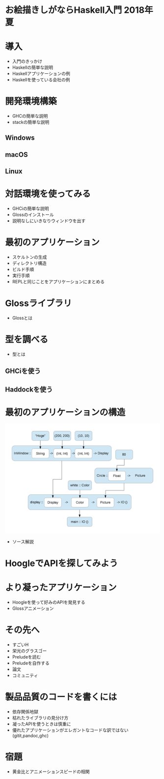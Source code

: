 # お絵描きしがならHaskell入門 2018年夏

# 導入

* 入門のきっかけ
* Haskellの簡単な説明
* Haskellアプリケーションの例
* Haskellを使っている会社の例

# 開発環境構築

* GHCの簡単な説明
* stackの簡単な説明

## Windows
## macOS
## Linux

# 対話環境を使ってみる

* GHCiの簡単な説明
* Glossのインストール
* 説明なしにいきなりウィンドウを出す

# 最初のアプリケーション

* スケルトンの生成
* ディレクトリ構造
* ビルド手順
* 実行手順
* REPLと同じことをアプリケーションにまとめる

# Glossライブラリ

* Glossとは

# 型を調べる

* 型とは

## GHCiを使う
## Haddockを使う

# 最初のアプリケーションの構造

![](draw/draw.png)

* ソース解説

# HoogleでAPIを探してみよう

# より凝ったアプリケーション

* Hoogleを使って好みのAPIを発見する
* Glossアニメーション

# その先へ

* すごいH
* 栄光のグラスゴー
* Preludeを読む
* Preludeを自作する
* 論文
* コミュニティ

# 製品品質のコードを書くには

* 依存関係地獄
* 枯れたライブラリの見分け方
* 凝ったAPIを使うときは慎重に
* 優れたアプリケーションがエレガントなコードな訳ではない(gitit,pandoc,ghc)

# 宿題

* 黄金比とアニメーションスピードの相関
